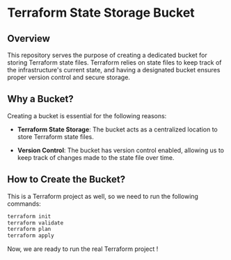 # Terraform State Storage Bucket

## Overview

This repository serves the purpose of creating a dedicated bucket for storing Terraform state files. Terraform relies on state files to keep track of the infrastructure's current state, and having a designated bucket ensures proper version control and secure storage.

## Why a Bucket?

Creating a bucket is essential for the following reasons:

- **Terraform State Storage**: The bucket acts as a centralized location to store Terraform state files.

- **Version Control**: The bucket has version control enabled, allowing us to keep track of changes made to the state file over time.

## How to Create the Bucket?

This is a Terraform project as well, so we need to run the following commands:

```bash
terraform init
terraform validate
terraform plan
terraform apply
```

Now, we are ready to run the real Terraform project !